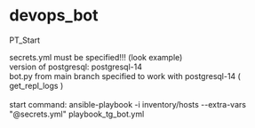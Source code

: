# devops_bot
PT_Start

secrets.yml must be specified!!! (look example)\
version of postgresql: postgresql-14\
bot.py from main branch specified to work with postgresql-14 ( get_repl_logs )\
\
start command: ansible-playbook -i inventory/hosts --extra-vars "@secrets.yml" playbook_tg_bot.yml
